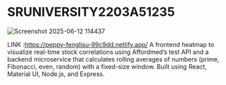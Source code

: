 # SRUNIVERSITY2203A51235
![Screenshot 2025-06-12 114437](https://github.com/user-attachments/assets/bcc2f7aa-c591-4315-a35e-56b079247cbe)



LINK :https://peppy-fenglisu-99c9dd.netlify.app/ A frontend heatmap to visualize real-time stock correlations using Affordmed’s test API and a backend microservice that calculates rolling averages of numbers (prime, Fibonacci, even, random) with a fixed-size window. Built using React, Material UI, Node.js, and Express.
